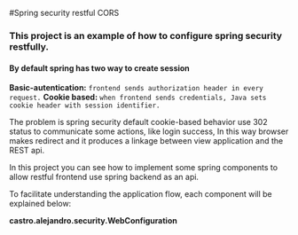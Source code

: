 #Spring security restful CORS

### This project is an example of how to configure spring security restfully.

#### By default spring has two way to create session

**Basic-autentication:**
```frontend sends authorization header in every request.```
**Cookie based:**
```when frontend sends credentials, Java sets cookie header with session identifier.```
    
The problem is spring security default cookie-based behavior use 302 status to communicate some actions, 
like login success, In this way browser makes redirect and it produces a linkage between view application and the REST api.

In this project you can see how to implement some spring components to allow restful frontend use spring backend as an api.

To facilitate understanding the application flow, each component will be explained below:

**castro.alejandro.security.WebConfiguration**
``` ```


